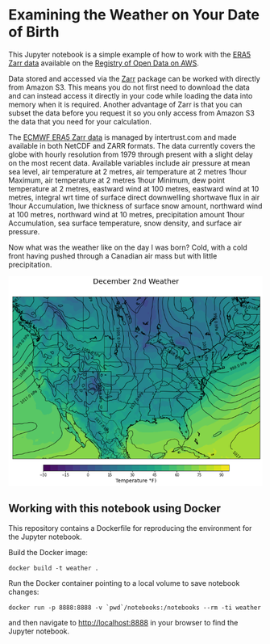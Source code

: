 # Examining the Weather on Your Date of Birth

This Jupyter notebook is a simple example of how to work with the [ERA5 Zarr data](https://registry.opendata.aws/ecmwf-era5/) available on the [Registry of Open Data on AWS](https://registry.opendata.aws).

Data stored and accessed via the [Zarr](https://github.com/zarr-developers/zarr-python) package can be worked with directly from Amazon S3. This means you do not first need to download the data and can instead access it directly in your code while loading the data into memory when it is required. Another advantage of Zarr is that you can subset the data before you request it so you only access from Amazon S3 the data that you need for your calculation.

The [ECMWF ERA5 Zarr data](https://registry.opendata.aws/ecmwf-era5/) is managed by intertrust.com and made available in both NetCDF and ZARR formats. The data currently covers the globe with hourly resolution from 1979 through present with a slight delay on the most recent data. Available variables include air pressure at mean sea level, air temperature at 2 metres, air temperature at 2 metres 1hour Maximum, air temperature at 2 metres 1hour Minimum, dew point temperature at 2 metres, eastward wind at 100 metres, eastward wind at 10 metres, integral wrt time of surface direct downwelling shortwave flux in air 1hour Accumulation, lwe thickness of surface snow amount, northward wind at 100 metres, northward wind at 10 metres, precipitation amount 1hour Accumulation, sea surface temperature, snow density, and surface air pressure.

Now what was the weather like on the day I was born? Cold, with a cold front having pushed through a Canadian air mass but with little precipitation.

![Birthday Weather](birthday-weather.png)

## Working with this notebook using Docker

This repository contains a Dockerfile for reproducing the environment for the Jupyter notebook.

Build the Docker image:

```
docker build -t weather .
```

Run the Docker container pointing to a local volume to save notebook changes:

```
docker run -p 8888:8888 -v `pwd`/notebooks:/notebooks --rm -ti weather
```

and then navigate to [http://localhost:8888](http://localhost:8888) in your browser to find the Jupyter notebook.
